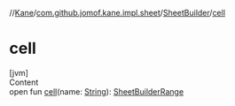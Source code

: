 //[Kane](../../index.md)/[com.github.jomof.kane.impl.sheet](../index.md)/[SheetBuilder](index.md)/[cell](cell.md)



# cell  
[jvm]  
Content  
open fun [cell](cell.md)(name: [String](https://kotlinlang.org/api/latest/jvm/stdlib/kotlin/-string/index.html)): [SheetBuilderRange](../-sheet-builder-range/index.md)  



